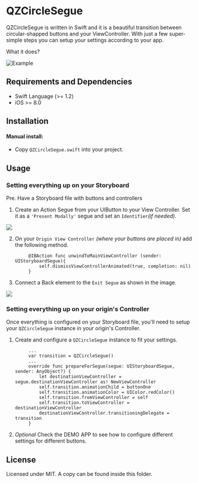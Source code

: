 # QZCircleSegue

QZCircleSegue is written in Swift and it is a beautiful transition between circular-shapped buttons and your ViewController.
With just a few super-simple steps you can setup your settings according to your app.

What it does?

![Example](https://www.dribba.com/external/QZCircleSegue/example.gif)

## Requirements and Dependencies
- Swift Language (>= 1.2)
- iOS >= 8.0

## Installation

#### Manual install:
- Copy `QZCircleSegue.swift` into your project.

## Usage

### Setting everything up on your Storyboard

Pre. Have a Storyboard file with buttons and controllers

1. Create an Action Segue from your UIButton to your View Controller. Set it as a `'Present Modally'` segue and set an `Identifier`*(if needed)*.

![](https://www.dribba.com/external/QZCircleSegue/connect.jpg)

2. On your `Origin View Controller` *(where your buttons are placed in)* add the following method.
	
    		@IBAction func unwindToMainViewController (sender: UIStoryboardSegue){
   				self.dismissViewControllerAnimated(true, completion: nil)
			}
3. Connect a Back element to the `Exit Segue` as shown in the image.

![](https://www.dribba.com/external/QZCircleSegue/exit.jpg)

### Setting everything up on your origin's Controller

Once everything is configured on your Storyboard file, you'll need to setup your `QZCircleSegue` instance in your origin's Controller.

1. Create and configure a `QZCircleSegue` instance to fit your settings.

    		...
    		var transition = QZCircleSegue()
    		...
			override func prepareForSegue(segue: UIStoryboardSegue, sender: AnyObject?) {
        		let destinationViewController = segue.destinationViewController as! NewViewController
        		self.transition.animationChild = buttonOne
        		self.transition.animationColor = UIColor.redColor()
        		self.transition.fromViewController = self
        		self.transition.toViewController = destinationViewController
        		destinationViewController.transitioningDelegate = transition
			}
2. *Optional* Check the DEMO APP to see how to configure different settings for different buttons.


## License

Licensed under MIT. A copy can be found inside this folder.
